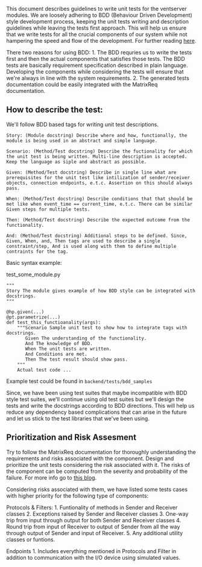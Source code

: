 This document describes guidelines to write unit tests for the ventserver modules. We are loosely adhering to BDD (Behaviour Driven Development) style development process, keeping the unit tests writing and description guidelines while leaving the tests first approach. This will help us ensure that we write tests for all the crucial components of our system while not hampering the speed and flow of the development. For further reading [here](https://dannorth.net/introducing-bdd/).

There two reasons for using BDD:
    1. The BDD requries us to write the tests first and then the actual components that satisfies those tests. The BDD tests are basically requirement specification described in plain language. Developing the components while considering the tests will ensure that we're always in line with the system requirements.
    2. The generated tests documentation could be easily integrated with the MatrixReq documentation.

## How to describe the test:
We'll follow BDD based tags for writing unit test descriptions.

    Story: (Module docstring) Describe where and how, functionally, the module is being used in an abstract and simple language.

    Scenario: (Method/Test docstring) Describe the fuctionality for which the unit test is being written. Multi-line description is accepted. Keep the language as siple and abstract as possible.
   
    Given: (Method/Test docstring) Describe in single line what are prerequisites for the unit test like intilization of sender/receiver objects, connection endpoints, e.t.c. Assertion on this should always pass.    

    When: (Method/Test docstring) Describe conditions that that should be met like when event_time == current_time, e.t.c. There can be similar Given steps for multiple tests.

    Then: (Method/Test docstring) Describe the expected outcome from the functionality.

    And: (Method/Test docstring) Additional steps to be defined. Since, Given, When, and, Then tags are used to describe a single constraint/step, And is used along with them to define multiple contraints for the tag.

Basic syntax example:

test_some_module.py
```
"""
Story The module gives example of how BDD style can be integrated with docstrings.
"""

@hp.given(...)
@pt.parametrize(...)
def test_this_functioanality(args):
    """Scenario Sample unit test to show how to integrate tags with docstrings.
       Given The understanding of the functionality.
       And The knowledge of BDD.
       When The unit tests are written.
       And Conditions are met.
       Then The test result should show pass.
    """
    Actual test code ...
```

Example test could be found in `backend/tests/bdd_samples`

Since, we have been using test suites that maybe incompatible with BDD style test suites, we'll continue using old test suites but we'll design the tests and write the docstrings according to BDD directions. This will help us reduce any dependency based complications that can arise in the future and let us stick to the test libraries that we've been using. 

## Prioritization and Risk Assesment

Try to follow the MatrixReq documentation for thoroughly understanding the requirements and risks associated with the component. Design and prioritize the unit tests considering the risk associated with it. The risks of the component can be computed from the severity and probability of the failure. For more info go to [this blog](https://www.automatetheplanet.com/unit-testing-guidelines/).

Considering risks associated with them, we have listed some tests cases with higher priority for the following type of components:

Protocols & Filters:
    1. Funtionality of methods in Sender and Receiver classes
    2. Exceptions raised by Sender and Receiver classes
    3. One-way trip from input through output for both Sender and Receiver classes
    4. Round trip from input of Receiver to output of Sender from all the way through output of Sender and input of Receiver.
    5. Any additional utility classes or funtions. 

Endpoints
    1. Includes everything mentioned in Protocols and Filter in addition to communication with the I/O device using simulated values. 
